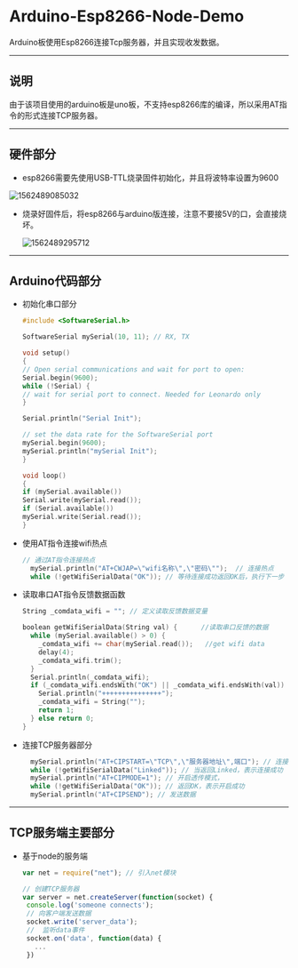 # Arduino-Esp8266-Node-Demo
Arduino板使用Esp8266连接Tcp服务器，并且实现收发数据。

---



## 说明

由于该项目使用的arduino板是uno板，不支持esp8266库的编译，所以采用AT指令的形式连接TCP服务器。

---



## 硬件部分

- esp8266需要先使用USB-TTL烧录固件初始化，并且将波特率设置为9600

![1562489085032](C:\Users\TIMCOO~1\AppData\Local\Temp\1562489085032.png)

- 烧录好固件后，将esp8266与arduino版连接，注意不要接5V的口，会直接烧坏。

  ![1562489295712](C:\Users\TIMCOO~1\AppData\Local\Temp\1562489295712.png)

---

## Arduino代码部分

- 初始化串口部分

  ```c
  #include <SoftwareSerial.h>
  
  SoftwareSerial mySerial(10, 11); // RX, TX
  
  void setup()
  {
  // Open serial communications and wait for port to open:
  Serial.begin(9600);
  while (!Serial) {
  // wait for serial port to connect. Needed for Leonardo only
  }
  
  Serial.println("Serial Init");
  
  // set the data rate for the SoftwareSerial port
  mySerial.begin(9600);
  mySerial.println("mySerial Init");
  }
  
  void loop()
  {
  if (mySerial.available())
  Serial.write(mySerial.read());
  if (Serial.available())
  mySerial.write(Serial.read());
  }
  
  ```

  

- 使用AT指令连接wifi热点
  

  ```C
  // 通过AT指令连接热点
    mySerial.println("AT+CWJAP=\"wifi名称\",\"密码\"");  // 连接热点
    while (!getWifiSerialData("OK")); // 等待连接成功返回OK后，执行下一步
  ```

- 读取串口AT指令反馈数据函数

  

  ```C
  String _comdata_wifi = ""; // 定义读取反馈数据变量
  
  boolean getWifiSerialData(String val) {      //读取串口反馈的数据
    while (mySerial.available() > 0) {
      _comdata_wifi += char(mySerial.read());   //get wifi data
      delay(4);
      _comdata_wifi.trim();
    }
    Serial.println(_comdata_wifi);
    if (_comdata_wifi.endsWith("OK") || _comdata_wifi.endsWith(val)) {
      Serial.println("+++++++++++++++");
      _comdata_wifi = String("");
      return 1;
    } else return 0;
  }
  ```

  

- 连接TCP服务器部分

  ```C
    mySerial.println("AT+CIPSTART=\"TCP\",\"服务器地址\",端口"); // 连接TCP服务器AT指令
    while (!getWifiSerialData("Linked")); // 当返回Linked，表示连接成功
    mySerial.println("AT+CIPMODE=1"); // 开启透传模式，
    while (!getWifiSerialData("OK")); // 返回OK，表示开启成功
    mySerial.println("AT+CIPSEND"); // 发送数据
  ```

---

## TCP服务端主要部分

- 基于node的服务端

  ```js
  var net = require("net"); // 引入net模块
  
  // 创建TCP服务器
  var server = net.createServer(function(socket) {
   console.log('someone connects');
   // 向客户端发送数据
   socket.write('server_data');
   //  监听data事件
   socket.on('data', function(data) {
     ...
   })
  ```

  